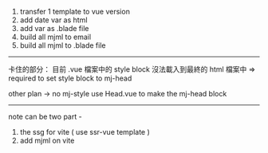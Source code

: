 1. transfer 1 template to vue version
2. add date var as html
3. add var as .blade file
4. build all mjml to email
5. build all mjml to .blade file

---

卡住的部分：
目前 .vue 檔案中的 style block 沒法載入到最終的 html 檔案中
=> required to set style block to mj-head

other plan -> no mj-style use Head.vue to make the mj-head block

---

note can be two part -

1. the ssg for vite ( use ssr-vue template )
2. add mjml on vite
